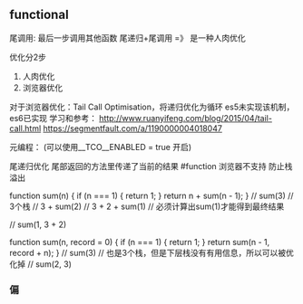 ## functional
尾调用: 最后一步调用其他函数
尾递归+尾调用 =》 是一种人肉优化

优化分2步 
1. 人肉优化
2. 浏览器优化 

对于浏览器优化：Tail Call Optimisation，将递归优化为循环
es5未实现该机制，es6已实现
学习和参考：
http://www.ruanyifeng.com/blog/2015/04/tail-call.html
https://segmentfault.com/a/1190000004018047


元编程： (可以使用__TCO__ENABLED = true 开启)  

尾递归优化 尾部返回的方法里传递了当前的结果
#function 浏览器不支持
防止栈溢出

function sum(n) {
if (n === 1) {
return 1;
}
return n + sum(n - 1);
}
// sum(3) // 3个栈
// 3 + sum(2)
// 3 + 2 + sum(1) // 必须计算出sum(1)才能得到最终结果

// sum(1, 3 + 2)



function sum(n, record = 0) {
if (n === 1) {
return 1;
}
return sum(n - 1, record + n);
}
// sum(3) // 也是3个栈，但是下层栈没有有用信息，所以可以被优化掉
// sum(2, 3)


### 偏